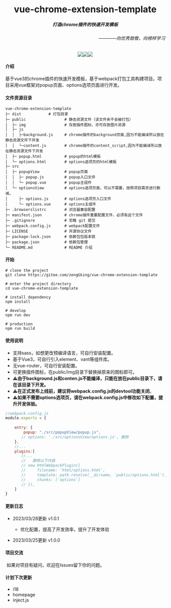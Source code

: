 <h1 align="center">vue-chrome-extension-template</h1>
<h5 align="center">打造chrome插件的快速开发模板</h5>
<h6 align="right">————向优秀致敬，向榜样学习</h6>
<div align="center"><img src="https://img.shields.io/badge/license-Mulan_PSL_v2-blueviolet"/><img src="https://img.shields.io/badge/chrome_extension-v1.0.0-blueviolet"/><img src="https://img.shields.io/badge/Vue3-webpack-blueviolet"/></div>




#### 介绍

​	基于vue3的chrome插件的快速开发模板，基于webpack打包工具构建项目。项目采用vue框架对popup页面、options选项页面进行开发。

#### 文件资源目录
```
vue-chrome-extension-template
├─ dist            # 打包目录
├─ public                 # 静态资源文件（该文件夹不会被打包）
│  ├─ img				  # 存放插件图标，亦可存放图片资源
│  ├─ js
│  │  ├─background.js	  # chrome插件的background页面,因为不能编译所以放在静态资源文件下开发
│  │  └─content.js		  # chrome插件的content_script,因为不能编译所以放在静态资源文件下开发
│  ├─ popup.html		  # popup的html模板	
│  └─ options.html        # options选项页的html模板	
├─ src
│  ├─ popupView           # popup页面
│  │  ├─ popup.js		  # popup入口文件	
│  │  └─ popup.vue	 	  # popup主组件
│  └─ optionsView         # options选项页面，可以不需要，按照项目需求进行删减。
│     ├─ options.js		  # options选项页入口文件
│     └─ options.vue	  # options主组件 
├─ .browserslistrc 		  # 浏览器兼容配置
├─ manifest.json		  # chrome插件重要配置文件，必须有这个文件
├─ .gitignore             # 忽略 git 提交
├─ webpack.config.js      # webpack配置文件
├─ LICENSE                # 开源协议文件
├─ package-lock.json      # 依赖包包版本锁
├─ package.json           # 依赖包管理
└─ README.md              # README 介绍

```

#### 开始

```
# clone the project
git clone https://gitee.com/zengGking/vue-chrome-extension-template

# enter the project directory
cd vue-chrome-extension-template

# install dependency
npm install

# develop
npm run dev

# production
npm run build
```

#### 使用说明

- 支持sass，如想更改预编译语言，可自行安装配置。
- 基于Vue3，可自行引入element、vant等组件库。
- 无vue-router，可自行安装配置。
- 可更换插件图标，在public/img目录下替换掉原来的图标即可。
- **⚠由于background.js和conten.js不能编译，只能在放在public目录下，请在该目录下开发。**
- **⚠在正式发布上线前，建议将webpack.config.js的devtool功能关闭**。
- **⚠如果不需要options选项页，请在webpack.config.js中修改如下配置，提升开发体验。**

```js
//webpack.config.js
module.exports = {
   
    entry: {
        popup: "./src/popupView/popup.js",
       // options: './src/optionsView/options.js', 删除
    },
    //...
    plugins:[
       //...
       //	删除以下内容
       // new HtmlWebpackPlugin({
       //     filename: 'html/options.html',
       //     template: path.resolve(__dirname, 'public/options.html'),
       //     chunks: ['options']
       // }),
    ]
}
```



#### 更新日志

- 2023/03/28更新	v1.0.1
  - 优化配置，提高了开发效率，提升了开发体验

- 2023/03/25更新	v1.0.0

#### 项目交流

​	如果对项目有疑问，欢迎在Issues留下你的问题。

#### 计划下次更新

- i18
- homepage
- inject.js
